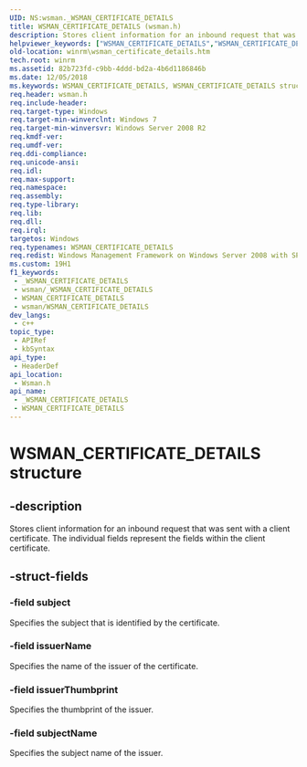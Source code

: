 ```yaml
---
UID: NS:wsman._WSMAN_CERTIFICATE_DETAILS
title: WSMAN_CERTIFICATE_DETAILS (wsman.h)
description: Stores client information for an inbound request that was sent with a client certificate.
helpviewer_keywords: ["WSMAN_CERTIFICATE_DETAILS","WSMAN_CERTIFICATE_DETAILS structure [Windows Remote Management]","winrm.wsman_certificate_details","wsman/WSMAN_CERTIFICATE_DETAILS"]
old-location: winrm\wsman_certificate_details.htm
tech.root: winrm
ms.assetid: 82b723fd-c9bb-4ddd-bd2a-4b6d1186846b
ms.date: 12/05/2018
ms.keywords: WSMAN_CERTIFICATE_DETAILS, WSMAN_CERTIFICATE_DETAILS structure [Windows Remote Management], winrm.wsman_certificate_details, wsman/WSMAN_CERTIFICATE_DETAILS
req.header: wsman.h
req.include-header: 
req.target-type: Windows
req.target-min-winverclnt: Windows 7
req.target-min-winversvr: Windows Server 2008 R2
req.kmdf-ver: 
req.umdf-ver: 
req.ddi-compliance: 
req.unicode-ansi: 
req.idl: 
req.max-support: 
req.namespace: 
req.assembly: 
req.type-library: 
req.lib: 
req.dll: 
req.irql: 
targetos: Windows
req.typenames: WSMAN_CERTIFICATE_DETAILS
req.redist: Windows Management Framework on Windows Server 2008 with SP2, Windows Vista with SP1, and Windows Vista with SP2
ms.custom: 19H1
f1_keywords:
 - _WSMAN_CERTIFICATE_DETAILS
 - wsman/_WSMAN_CERTIFICATE_DETAILS
 - WSMAN_CERTIFICATE_DETAILS
 - wsman/WSMAN_CERTIFICATE_DETAILS
dev_langs:
 - c++
topic_type:
 - APIRef
 - kbSyntax
api_type:
 - HeaderDef
api_location:
 - Wsman.h
api_name:
 - _WSMAN_CERTIFICATE_DETAILS
 - WSMAN_CERTIFICATE_DETAILS
---
```


# WSMAN_CERTIFICATE_DETAILS structure


## -description

Stores client information for an inbound request that was sent with a client certificate.  The individual fields represent the fields within the client certificate.

## -struct-fields

### -field subject

Specifies the subject that is identified by the certificate.

### -field issuerName

Specifies the name of the issuer of the certificate.

### -field issuerThumbprint

Specifies the thumbprint of the issuer.

### -field subjectName

Specifies the subject name of the issuer.

